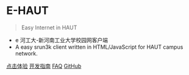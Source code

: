 # E-HAUT

> Easy Internet in HAUT

- e 河工大-新河南工业大学校园网客户端
- A easy srun3k client written in HTML/JavaScript for HAUT campus network.


[点击体验](http://ehaut.cn/srun/srun3k-new.html)
[开发指南](/docs/guide#开发者指南)
[FAQ](/docs/faq#常见问题解答)
[GitHub](https://github.com/ehaut/ehaut)
